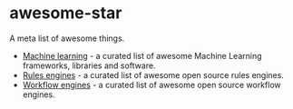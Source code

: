 # awesome-star
A meta list of awesome things.

- [Machine learning](https://github.com/josephmisiti/awesome-machine-learning) - a curated list of awesome Machine Learning frameworks, libraries and software.
- [Rules engines](https://github.com/crimeminister/awesome-rules-engines) - a curated list of awesome open source rules engines.
- [Workflow engines](https://github.com/meirwah/awesome-workflow-engines) - a curated list of awesome open source workflow engines.

